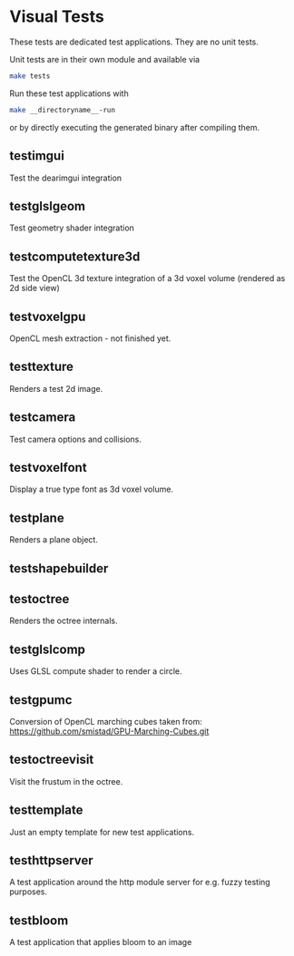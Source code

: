 # Visual Tests

These tests are dedicated test applications. They are no unit tests.

Unit tests are in their own module and available via

```bash
make tests
```

Run these test applications with

```bash
make __directoryname__-run
```

or by directly executing the generated binary after compiling them.

## testimgui

Test the dearimgui integration

## testglslgeom

Test geometry shader integration

## testcomputetexture3d

Test the OpenCL 3d texture integration of a 3d voxel volume (rendered as 2d side view)

## testvoxelgpu

OpenCL mesh extraction - not finished yet.

## testtexture

Renders a test 2d image.

## testcamera

Test camera options and collisions.

## testvoxelfont

Display a true type font as 3d voxel volume.

## testplane

Renders a plane object.

## testshapebuilder

## testoctree

Renders the octree internals.

## testglslcomp

Uses GLSL compute shader to render a circle.

## testgpumc

Conversion of OpenCL marching cubes taken from: <https://github.com/smistad/GPU-Marching-Cubes.git>

## testoctreevisit

Visit the frustum in the octree.

## testtemplate

Just an empty template for new test applications.

## testhttpserver

A test application around the http module server for e.g. fuzzy testing purposes.

## testbloom

A test application that applies bloom to an image
